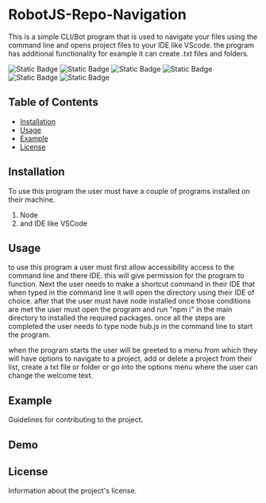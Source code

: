 # RobotJS-Repo-Navigation 

This is a simple CLI/Bot program that is used to navigate your files using the command line and opens project files to your IDE like VScode. the program has additional functionality for example it can create .txt files and folders.

![Static Badge](https://img.shields.io/badge/NPM-orange?logo=npm)
![Static Badge](https://img.shields.io/badge/Node-yellow?logo=node)
![Static Badge](https://img.shields.io/badge/Robot.js-blue?logo=node&link=https%3A%2F%2Frobotjs.io%2F)
![Static Badge](https://img.shields.io/badge/Inquirer-purple?logo=node&link=https%3A%2F%2Fwww.npmjs.com%2Fpackage%2Finquirer)
![Static Badge](https://img.shields.io/badge/Cfonts-green?logo=node&link=https%3A%2F%2Fwww.npmjs.com%2Fpackage%2Fcfonts)
![Static Badge](https://img.shields.io/badge/CLI-black?logo=node)



## Table of Contents

- [Installation](#installation)
- [Usage](#usage)
- [Example](#example)
- [License](#license)

## Installation

To use this program the user must have a couple of programs installed on their machine.
1. Node
2. and IDE like VSCode

## Usage

to use this program a user must first allow accessibility access to the command line and there IDE. this will give permission for the program to function. Next the user needs to make a shortcut command in their IDE that when typed in the command line it will open the directory using their IDE of choice. after that the user must have node installed once those conditions are met the user must open the program and run "npm i" in the main directory to installed the required packages. once all the steps are completed the user needs to type node hub.js in the command line to start the program.

when the program starts the user will be greeted to a menu from which they will have options to navigate to a project, add or delete a project from their list, create a txt file or folder or go into the options menu where the user can change the welcome text.

## Example

Guidelines for contributing to the project.

## Demo


## License

Information about the project's license.
